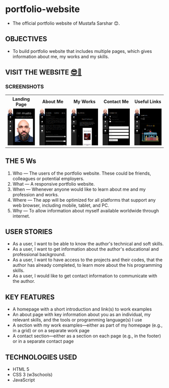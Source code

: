 # portfolio-website

- The official portfolio website of Mustafa Sarshar 😊.

## OBJECTIVES

- To build portfolio website that includes multiple pages, which gives information about me, my works and my skills.

## VISIT THE WEBSITE [😎🔗](https://mustafa-sarshar.github.io/portfolio-website/)

### SCREENSHOTS

<table width="100%" style="overflow:auto">
  <tr>
    <th width="20%" style="text-align:center;">Landing Page</th>
    <th width="20%" style="text-align:center;">About Me</th>
    <th width="20%" style="text-align:center;">My Works</th>
    <th width="20%" style="text-align:center;">Contact Me</th>
    <th width="20%" style="text-align:center;">Useful Links</th>
  </tr>
  <tr>
    <td width="20%"><img src="https://github.com/mustafa-sarshar/portfolio-website/blob/main/docs/img/portfolio-website-1.png?raw=true"/></td>
    <td width="20%"><img src="https://github.com/mustafa-sarshar/portfolio-website/blob/main/docs/img/portfolio-website-2.png?raw=true"/></td>
    <td width="20%"><img src="https://github.com/mustafa-sarshar/portfolio-website/blob/main/docs/img/portfolio-website-3.png?raw=true"/></td>
    <td width="20%"><img src="https://github.com/mustafa-sarshar/portfolio-website/blob/main/docs/img/portfolio-website-4.png?raw=true"/></td>
    <td width="20%"><img src="https://github.com/mustafa-sarshar/portfolio-website/blob/main/docs/img/portfolio-website-5.png?raw=true"/></td>
  </tr>
</table>

## THE 5 Ws

1. Who — The users of the portfolio website. These could be friends, colleagues or potential employers.
2. What — A responsive portfolio website.
3. When — Whenever anyone would like to learn about me and my profession and works.
4. Where — The app will be optimized for all platforms that support any web browser, including mobile, tablet, and PC.
5. Why — To allow information about myself available worldwide through internet.

## USER STORIES

- As a user, I want to be able to know the author's technical and soft skills.
- As a user, I want to get information about the author's educational and professional background.
- As a user, I want to have access to the projects and their codes, that the author has already completed, to learn more about the his programming skills.
- As a user, I would like to get contact information to communicate with the author.

## KEY FEATURES

- A homepage with a short introduction and link(s) to work examples
- An about page with key information about you as an individual, my relevant skills, and the tools or programming language(s) I use
- A section with my work examples—either as part of my homepage (e.g., in a grid) or on a separate work page
- A contact section—either as a section on each page (e.g., in the footer) or in a separate contact page

## TECHNOLOGIES USED

- HTML 5
- CSS 3 (w3schools)
- JavaScript

